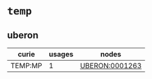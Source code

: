 # `temp`

## uberon

| curie   |   usages | nodes                                                           |
|---------|----------|-----------------------------------------------------------------|
| TEMP:MP |        1 | [UBERON:0001263](http://purl.obolibrary.org/obo/UBERON_0001263) |

